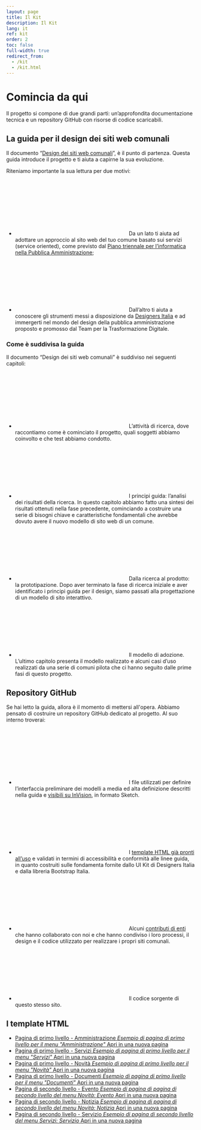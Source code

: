 ```yaml
---
layout: page
title: Il Kit
description: Il Kit
lang: it
ref: kit
order: 2
toc: false
full-width: true
redirect_from:
  - /kit
  - /kit.html
---
```


<style>
@media (max-width: 992px) {
    .section-1 .col-right-bg {
        background: url({{ site.baseurl }}/assets/images/patterns/pattern-05.svg) repeat;
    }
}
@media (min-width: 992px) {
    .section-1 {
        background: linear-gradient(90deg, #f2f7fc 50%, transparent 50%), url({{ site.baseurl }}/assets/images/patterns/pattern-05.svg)
    }
}
</style>
<div class="section p-0 section-1">
  <div class="section-content">
    <div class="container">
      <div class="row">
        <div class="col-12 col-lg-2 col-right-bg order-2">
          <div class="col-right-bg-inner bg-muted"></div>
        </div>
        <div class="col-12 col-lg-10 px-4 py-5 order-1 bg-muted">
          <h1>Comincia da qui</h1>
          <p>Il progetto si compone di due grandi parti: un’approfondita documentazione tecnica e un repository GitHub con risorse di codice scaricabili.</p>
        </div>
      </div>
    </div>
  </div>
</div> 

<style>
@media (max-width: 992px) {
    .section-2 .col-left-bg {
        background: url({{ site.baseurl }}/assets/images/patterns/pattern-09.svg) repeat;
    }
}
@media (min-width: 992px) {
    .section-2 {
        background: linear-gradient(90deg, transparent 50%, #FFF 50%), url({{ site.baseurl }}/assets/images/patterns/pattern-09.svg)
    }
}
</style>
<div class="section p-0 section-2">
  <div class="section-content">
    <div class="container">
      <div class="row">
        <div class="col-12 col-lg-2 col-left-bg order-2 order-lg-1">
          <div class="col-left-bg-inner bg-white"></div>
        </div>
        <div class="col-12 col-lg-10 px-4 py-5 order-1 order-lg-2 bg-white">
          <h2>La guida per il design dei siti web comunali</h2>
          <p>Il documento “<a class="font-weight-bold" href="https://docs.italia.it/italia/designers-italia/design-comuni-docs/it/stabile/">Design dei siti web comunali</a>”, è il punto di partenza. Questa guida introduce il progetto e ti aiuta a capirne la sua evoluzione.</p> 
          <p>Riteniamo importante la sua lettura per due motivi:</p>
            <ul class="list-with-icon-left">
              <li><span class="icon-left">
                  <svg class="icon icon-primary"><use xlink:href="{{ site.baseurl }}/assets/bootstrap-italia/dist/svg/sprite.svg#it-chevron-right"></use></svg>
                  <span>Da un lato ti aiuta ad adottare un approccio al sito web del tuo comune basato sui servizi (<span class="font-italic">service oriented</span>), come previsto dal <a class="font-weight-bold" href="https://docs.italia.it/italia/pianotriennale-ict/pianotriennale-ict-doc/it/bozza/doc/07_strumenti-per-la-generazione-e-la-diffusione-di-servizi-digitali.html">Piano triennale per l’informatica nella Pubblica Amministrazione</a>;</span>
              </span></li>
              <li><span class="icon-left">
                <svg class="icon icon-primary"><use xlink:href="{{ site.baseurl }}/assets/bootstrap-italia/dist/svg/sprite.svg#it-chevron-right"></use></svg>
                <span>Dall’altro ti aiuta a conoscere gli strumenti messi a disposizione da <a class="font-weight-bold" href="https://designers.italia.it/kit/">Designers Italia</a> e ad immergerti nel mondo del design della pubblica amministrazione proposto e promosso dal Team per la Trasformazione Digitale.</span>
              </span></li>
            </ul>
          <h3>Come è suddivisa la guida</h3>
          <p>Il documento “Design dei siti web comunali” è suddiviso nei seguenti capitoli:</p>
          <ul class="list-with-icon-left">
            <li>
              <span class="icon-left">
                <svg class="icon icon-primary"><use xlink:href="{{ site.baseurl }}/assets/bootstrap-italia/dist/svg/sprite.svg#it-chevron-right"></use></svg>
                <span>L’<span class="font-weight-bold">attività di ricerca</span>, dove raccontiamo come è cominciato il progetto, quali soggetti abbiamo coinvolto e che test abbiamo condotto.</span>
              </span>
            </li>
            <li>
              <span class="icon-left">
                <svg class="icon icon-primary"><use xlink:href="{{ site.baseurl }}/assets/bootstrap-italia/dist/svg/sprite.svg#it-chevron-right"></use></svg>
                <span>I <span class="font-weight-bold">principi guida: l’analisi dei risultati della ricerca</span>. In questo capitolo abbiamo fatto una sintesi dei risultati ottenuti nella fase precedente, cominciando a costruire una serie di bisogni chiave e caratteristiche fondamentali che avrebbe dovuto avere il nuovo modello di sito web di un comune.</span>
              </span>
            </li>
            <li>
              <span class="icon-left">
                <svg class="icon icon-primary"><use xlink:href="{{ site.baseurl }}/assets/bootstrap-italia/dist/svg/sprite.svg#it-chevron-right"></use></svg>
                <span><span class="font-weight-bold">Dalla ricerca al prodotto: la prototipazione</span>. Dopo aver terminato la fase di ricerca iniziale e aver identificato i principi guida per il design, siamo passati alla progettazione di un modello di sito interattivo.</span>
              </span>
            </li>
            <li>
              <span class="icon-left">
                <svg class="icon icon-primary"><use xlink:href="{{ site.baseurl }}/assets/bootstrap-italia/dist/svg/sprite.svg#it-chevron-right"></use></svg>
                <span>Il <span class="font-weight-bold">modello di adozione</span>. L’ultimo capitolo presenta il modello realizzato e alcuni casi d’uso realizzati da una serie di comuni pilota che ci hanno seguito dalle prime fasi di questo progetto.</span>
              </span>
            </li>
          </ul>
        </div>
      </div>
    </div>
  </div>
</div>

<style>
@media (max-width: 992px) {
    .section-3 .col-right-bg {
        background: url({{ site.baseurl }}/assets/images/patterns/pattern-07.svg) repeat;
    }
}
@media (min-width: 992px) {
    .section-3 {
        background: linear-gradient(90deg, #17324d 50%, transparent 50%), url({{ site.baseurl }}/assets/images/patterns/pattern-07.svg)
    }
}
</style>
<div class="section bg-dark p-0 section-3">
  <div class="section-content">
    <div class="container white-color">
      <div class="row">
        <div class="col-12 col-lg-2 col-right-bg order-2">
          <div class="col-right-bg-inner bg-dark"></div>
        </div>
        <div class="col-12 col-lg-10 px-4 py-5 order-1 bg-dark">
          <h2>Repository GitHub</h2>
          <p>Se hai letto la guida, allora è il momento di mettersi all'opera. Abbiamo pensato di costruire un repository GitHub dedicato al progetto. Al suo interno troverai:</p>
          <ul class="list-with-icon-left">
          <li>
            <span class="icon-left">
              <svg class="icon icon-light"><use xlink:href="{{ site.baseurl }}/assets/bootstrap-italia/dist/svg/sprite.svg#it-chevron-right"></use></svg>
              <span>I <span class="font-weight-bold">file utilizzati per definire l’interfaccia preliminare</span> dei modelli a media ed alta definizione descritti nella guida e <a class="text-white font-weight-bold" href="https://docs.italia.it/italia/designers-italia/design-comuni-docs/it/stabile/allegati-documenti-di-progetto.html">visibili su InVision</a>, in formato Sketch.</span>
            </span>
          </li>
          <li>
            <span class="icon-left">
              <svg class="icon icon-light"><use xlink:href="{{ site.baseurl }}/assets/bootstrap-italia/dist/svg/sprite.svg#it-chevron-right"></use></svg>
              <span>I <a class="font-weight-bold text-white" href="#template-html">template HTML già pronti all’uso</a> e validati in termini di accessibilità e conformità alle linee guida, in quanto costruiti sulle fondamenta fornite dallo UI Kit di Designers Italia e dalla libreria Bootstrap Italia.</span>
            </span>
          </li>
          <li>
            <span class="icon-left">
              <svg class="icon icon-light"><use xlink:href="{{ site.baseurl }}/assets/bootstrap-italia/dist/svg/sprite.svg#it-chevron-right"></use></svg>
              <span>Alcuni <a class="font-weight-bold text-white" href="{{ site.baseurl }}/it/esempi.html">contributi di enti</a> che hanno collaborato con noi e che hanno condiviso i loro processi, il design e il codice utilizzato per realizzare i propri siti comunali.</span>
            </span>
          </li>
          <li>
            <span class="icon-left">
              <svg class="icon icon-light"><use xlink:href="{{ site.baseurl }}/assets/bootstrap-italia/dist/svg/sprite.svg#it-chevron-right"></use></svg>
              <span>Il codice sorgente di questo stesso sito.</span>
            </span>
          </li>
          </ul>
        </div>
      </div>
    </div>
  </div>
</div>

<style>
@media (max-width: 992px) {
    .section-4 .col-left-bg {
        background: url({{ site.baseurl }}/assets/images/patterns/pattern-06.svg) repeat;
    }
}
@media (min-width: 992px) {
    .section-4 {
        background: linear-gradient(90deg, transparent 50%, #FFF 50%), url({{ site.baseurl }}/assets/images/patterns/pattern-06.svg)
    }
}
</style>
<div class="section p-0 section-4">
  <div class="section-content">
    <div class="container">
      <div class="row">
        <div class="col-12 col-lg-2 col-left-bg order-2 order-lg-1">
          <div class="col-left-bg-inner bg-white"></div>
        </div>
        <div class="col-12 col-lg-10 px-4 py-5 order-1 order-lg-2 bg-white">
          <h2 id="template-html">I template HTML</h2>
          <div class="it-list-wrapper">
            <ul class="it-list">
              <li>
                <a href="{{ site.baseurl }}/esempi/bootstrap-italia/template-amministrazione.html" target="_blank">
                  <div class="it-right-zone">
                    <span class="text">Pagina di primo livello - Amministrazione
                      <em>Esempio di pagina di primo livello per il menu "Amministrazione"</em>
                    </span>
                    <span class="it-multiple"><span class="metadata">Apri in una nuova pagina</span></span>
                  </div>
                </a>
              </li>
              <li>
                <a href="{{ site.baseurl }}/esempi/bootstrap-italia/template-servizi.html" target="_blank">
                  <div class="it-right-zone">
                    <span class="text">Pagina di primo livello - Servizi
                      <em>Esempio di pagina di primo livello per il menu "Servizi"</em>
                    </span>
                    <span class="it-multiple"><span class="metadata">Apri in una nuova pagina</span></span>
                  </div>
                </a>
              </li>
              <li>
                <a href="{{ site.baseurl }}/esempi/bootstrap-italia/template-novita.html" target="_blank">
                  <div class="it-right-zone">
                    <span class="text">Pagina di primo livello - Novità
                      <em>Esempio di pagina di primo livello per il menu "Novità"</em>
                    </span>
                    <span class="it-multiple"><span class="metadata">Apri in una nuova pagina</span></span>
                  </div>
                </a>
              </li>
              <li>
                <a href="{{ site.baseurl }}/esempi/bootstrap-italia/template-documenti.html" target="_blank">
                  <div class="it-right-zone">
                    <span class="text">Pagina di primo livello - Documenti
                      <em>Esempio di pagina di primo livello per il menu "Documenti"</em>
                    </span>
                    <span class="it-multiple"><span class="metadata">Apri in una nuova pagina</span></span>
                  </div>
                </a>
              </li>
              <li>
                <a href="{{ site.baseurl }}/esempi/bootstrap-italia/template-novita-evento.html" target="_blank">
                  <div class="it-right-zone">
                    <span class="text">Pagina di secondo livello - Evento
                      <em>Esempio di pagina di pagina di secondo livello del menu Novità: Evento</em>
                    </span>
                    <span class="it-multiple"><span class="metadata">Apri in una nuova pagina</span></span>
                  </div>
                </a>
              </li>
              <li>
                <a href="{{ site.baseurl }}/esempi/bootstrap-italia/template-novita-notizia.html" target="_blank">
                  <div class="it-right-zone">
                    <span class="text">Pagina di secondo livello - Notizia
                      <em>Esempio di pagina di pagina di secondo livello del menu Novità: Notizia</em>
                    </span>
                    <span class="it-multiple"><span class="metadata">Apri in una nuova pagina</span></span>
                  </div>
                </a>
              </li>
              <li>
                <a href="{{ site.baseurl }}/esempi/bootstrap-italia/template-servizi-servizio.html" target="_blank">
                  <div class="it-right-zone">
                    <span class="text">Pagina di secondo livello - Servizio
                      <em>Esempio di pagina di secondo livello del menu Servizi: Servizio</em>
                    </span>
                    <span class="it-multiple"><span class="metadata">Apri in una nuova pagina</span></span>
                  </div>
                </a>
              </li>
            </ul>
          </div>
        </div>
      </div>
    </div>
  </div>
</div> 
